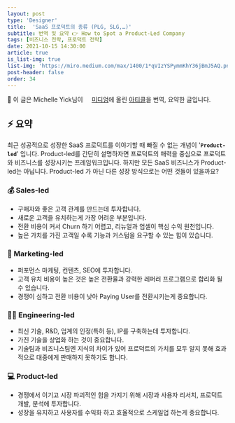 ```yaml
---
layout: post
type: 'Designer'
title:  'SaaS 프로덕트의 종류 (PLG, SLG,…)'
subtitle: 번역 및 요약 👉 How to Spot a Product-Led Company
tags: [비즈니스 전략, 프로덕트 전략]
date: 2021-10-15 14:30:00
article: true
is_list-img: true
list-img: 'https://miro.medium.com/max/1400/1*qVIzYSPymmKhY36jBmJ5AQ.png'
post-header: false
order: 34
---
```


<p class="text-gray">
 🔗 이 글은 Michelle Yick님이 <a href='https://productcoalition.com/' target='blank' rel='nofollow' id='outlink1' onclick='clickedOutlink(outlink1)'><img src='https://www.google.com/s2/favicons?sz=64&domain=https://productcoalition.com/' style='display:inline; height: 1em; position: relative; bottom: -2px; margin-right: 2px;'>미디엄</a>에 올린 <a href='https://productcoalition.com/how-to-spot-a-product-led-company-cf159e6f38a3' target='blank' rel='nofollow' id='outlink2' onclick='clickedOutlink(outlink2)'>아티클</a>을 번역, 요약한 글입니다.
</p>

## ⚡️ 요약

최근 성공적으로 성장한 SaaS 프로덕트를 이야기할 때 빠질 수 없는 개념이 '**`Product-led`**' 입니다. Product-led를 간단히 설명하자면 프로덕트의 매력을 중심으로 프로덕트와 비즈니스를 성장시키는 프레임워크입니다. 하지만 모든 SaaS 비즈니스가 Product-led는 아닙니다. Product-led 가 아닌 다른 성장 방식으로는 어떤 것들이 있을까요?

### 💰 Sales-led

* 구매자와 좋은 고객 관계를 만드는데 투자합니다.
* 새로운 고객을 유치하는게 가장 어려운 부분입니다.
* 전환 비용이 커서 Churn 하기 어렵고, 리뉴얼과 업셀이 핵심 수익 원천입니다.
* 높은 가치를 가진 고객일 수록 기능과 커스텀을 요구할 수 있는 힘이 있습니다.

### 📣 Marketing-led

* 퍼포먼스 마케팅, 컨텐츠, SEO에 투자합니다.
* 고객 유치 비용이 높은 것은 높은 전환율과 강력한 레퍼러 프로그램으로 합리화 될 수 있습니다.
* 경쟁이 심하고 전환 비용이 낮아 Paying User를 전환시키는게 중요합니다.

### 🧑‍💻 Engineering-led

* 최신 기술, R&D, 업계의 인정(특허 등), IP를 구축하는데 투자합니다.
* 가진 기술을 상업화 하는 것이 중요합니다.
* 기술팀과 비즈니스팀엔 지식의 차이가 있어 프로덕트의 가치를 모두 알지 못해 효과적으로 대중에게 판매하지 못하기도 합니다.

### 💻 Product-led

* 경쟁에서 이기고 시장 파괴적인 힘을 가지기 위해 시장과 사용자 리서치, 프로덕트 개발, 분석에 투자합니다.
* 성장을 유지하고 사용자를 수익화 하고 효율적으로 스케일업 하는게 중요합니다.